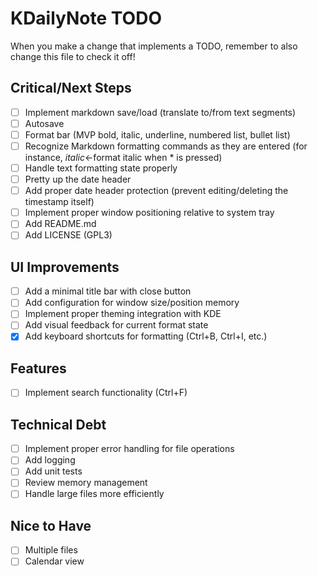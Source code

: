 # KDailyNote TODO

When you make a change that implements a TODO, remember to also change this file to check it off!

## Critical/Next Steps
- [ ] Implement markdown save/load (translate to/from text segments)
- [ ] Autosave
- [ ] Format bar (MVP bold, italic, underline, numbered list, bullet list)
- [ ] Recognize Markdown formatting commands as they are entered
    (for instance, *italic*<-format italic when * is pressed)
- [ ] Handle text formatting state properly
- [ ] Pretty up the date header
- [ ] Add proper date header protection (prevent editing/deleting the timestamp itself)
- [ ] Implement proper window positioning relative to system tray
- [ ] Add README.md
- [ ] Add LICENSE (GPL3)

## UI Improvements
- [ ] Add a minimal title bar with close button
- [ ] Add configuration for window size/position memory
- [ ] Implement proper theming integration with KDE
- [ ] Add visual feedback for current format state
- [x] Add keyboard shortcuts for formatting (Ctrl+B, Ctrl+I, etc.)

## Features
- [ ] Implement search functionality (Ctrl+F)

## Technical Debt
- [ ] Implement proper error handling for file operations
- [ ] Add logging
- [ ] Add unit tests
- [ ] Review memory management
- [ ] Handle large files more efficiently

## Nice to Have
- [ ] Multiple files
- [ ] Calendar view
